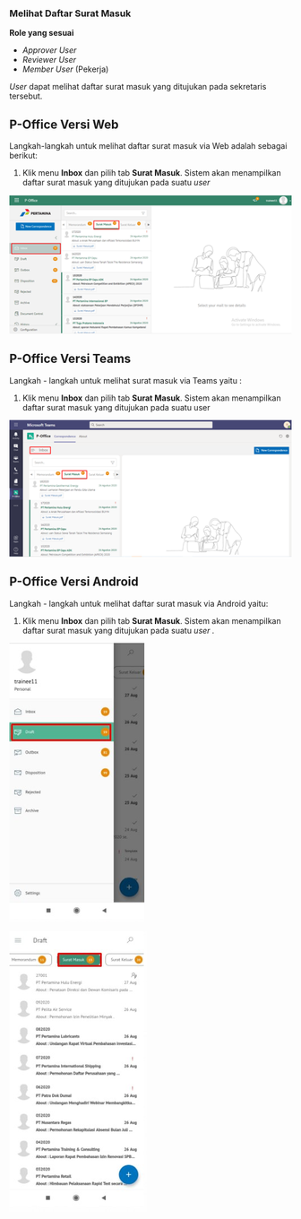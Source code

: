 ### **Melihat Daftar Surat Masuk**

**Role yang sesuai**

- *Approver User*
- *Reviewer User*
- *Member User* (Pekerja) 

 _User_ dapat melihat daftar surat masuk yang ditujukan pada sekretaris tersebut. 

## **P-Office Versi Web**

Langkah-langkah untuk melihat daftar surat masuk via Web adalah sebagai berikut:

 1.    Klik menu **Inbox** dan pilih tab **Surat Masuk**. Sistem akan menampilkan daftar surat masuk yang ditujukan pada suatu _user_

![gambar](SuratMasuk/SM_Web/SM01.png)

## **P-Office Versi Teams**

Langkah - langkah untuk melihat surat masuk via Teams yaitu :

1.	Klik menu **Inbox** dan pilih tab **Surat Masuk**. Sistem akan menampilkan daftar surat masuk yang ditujukan pada suatu user
 
![gambar](SuratMasuk/SM_Teams/SM01.png)


## **P-Office Versi Android**

Langkah - langkah untuk melihat daftar surat masuk via Android yaitu:

1. Klik menu **Inbox** dan pilih tab **Surat Masuk**. Sistem akan menampilkan daftar surat masuk yang ditujukan pada suatu _user ._

![gambar](SuratMasuk/SM_Android/DraftSM/A01.jpg)

![gambar](SuratMasuk/SM_Android/DraftSM/A02.jpg)
    

